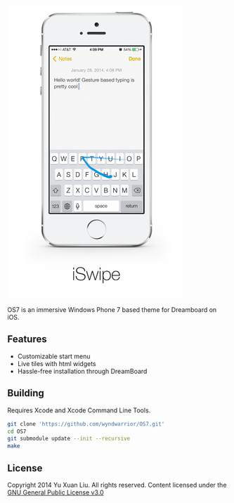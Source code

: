 ![iSwipe](img/preview.png)

OS7 is an immersive Windows Phone 7 based theme for Dreamboard on iOS.


Features
---------
- Customizable start menu
- Live tiles with html widgets
- Hassle-free installation through DreamBoard

Building
----------
Requires Xcode and Xcode Command Line Tools.

```sh
git clone 'https://github.com/wyndwarrior/OS7.git'
cd OS7
git submodule update --init --recursive
make
```

License
--------

Copyright 2014 Yu Xuan Liu. All rights reserved. Content licensed under the [GNU General Public License v3.0](LICENSE)
